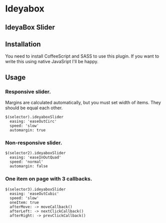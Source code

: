 # Ideyabox

## IdeyaBox Slider
## Installation

You need to install CoffeeScript and SASS to use this plugin. If you want to write this using native JavaSript I'll be happy.
## Usage

### Responsive slider. 
Margins are calculated automatically, but you must set width of items. They should be equal each other.

    $(selector).ideyaboxSlider
      easing: 'easeOutCirc'
      speed: 'slow'
      automargin: true

### Non-responsive slider.
    $(selector2).ideyaboxSlider
      easing: 'easeInOutQuad'
      speed: 'normal'
      automargin: false

### One item on page with 3 callbacks.
    $(selector3).ideyaboxSlider
      easing: 'easeOutCubic'
      speed: 'slow'
      oneItem: true
      afterMove: -> moveCallback()
      afterLeft: -> nextClickCallback()
      afterRight: -> prevClickCallback()
